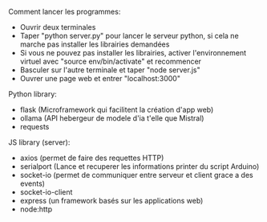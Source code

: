 Comment lancer les programmes:

- Ouvrir deux terminales
- Taper "python server.py" pour lancer le serveur python, si cela ne marche pas installer les librairies demandées
- Si vous ne pouvez pas installer les librairies, activer l'environnement virtuel avec "source env/bin/activate" et recommencer
- Basculer sur l'autre terminale et taper "node server.js"
- Ouvrer une page web et entrer "localhost:3000"

Python library:
- flask (Microframework qui facilitent la création d'app web)
- ollama (API hebergeur de modele d'ia t'elle que Mistral)
- requests

JS library (server):
- axios (permet de faire des requettes HTTP)
- serialport (Lance et recuperer les informations printer du script Arduino)
- socket-io (permet de communiquer entre serveur et client grace a des events)
- socket-io-client
- express (un framework basés sur les applications web)
- node:http